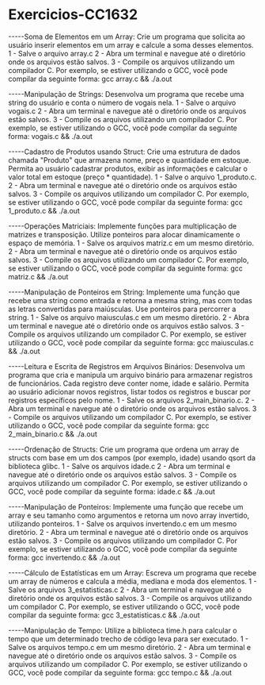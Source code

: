 # Exercicios-CC1632
-----Soma de Elementos em um Array: Crie um programa que solicita ao usuário inserir elementos em um array e calcule a soma desses elementos.
    1 - Salve o arquivo array.c
    2 - Abra um terminal e navegue até o diretório onde os arquivos estão salvos.
    3 - Compile os arquivos utilizando um compilador C. Por exemplo, se estiver utilizando o GCC, você pode compilar da seguinte forma: gcc array.c && ./a.out


-----Manipulação de Strings: Desenvolva um programa que recebe uma string do usuário e conta o número de vogais nela.
    1 - Salve o arquivo vogais.c
    2 - Abra um terminal e navegue até o diretório onde os arquivos estão salvos.
    3 - Compile os arquivos utilizando um compilador C. Por exemplo, se estiver utilizando o GCC, você pode compilar da seguinte forma: vogais.c && ./a.out


-----Cadastro de Produtos usando Struct: Crie uma estrutura de dados chamada "Produto" que armazena nome, preço e quantidade em estoque. Permita ao usuário cadastrar produtos, exibir as informações e calcular o valor total em estoque (preço * quantidade).
    1 - Salve o arquivo 1_produto.c.
    2 - Abra um terminal e navegue até o diretório onde os arquivos estão salvos.
    3 - Compile os arquivos utilizando um compilador C. Por exemplo, se estiver utilizando o GCC, você pode compilar da seguinte forma: gcc 1_produto.c && ./a.out


-----Operações Matriciais: Implemente funções para multiplicação de matrizes e transposição. Utilize ponteiros para alocar dinamicamente o espaço de memória.
    1 - Salve os arquivos matriz.c em um mesmo diretório.
    2 - Abra um terminal e navegue até o diretório onde os arquivos estão salvos.
    3 - Compile os arquivos utilizando um compilador C. Por exemplo, se estiver utilizando o GCC, você pode compilar da seguinte forma: gcc matriz.c && ./a.out

-----Manipulação de Ponteiros em String: Implemente uma função que recebe uma string como entrada e retorna a mesma string, mas com todas as letras convertidas para maiúsculas. Use ponteiros para percorrer a string.
    1 - Salve os arquivo maiusculas.c em um mesmo diretório.
    2 - Abra um terminal e navegue até o diretório onde os arquivos estão salvos.
    3 - Compile os arquivos utilizando um compilador C. Por exemplo, se estiver utilizando o GCC, você pode compilar da seguinte forma: gcc maiusculas.c && ./a.out

-----Leitura e Escrita de Registros em Arquivos Binários: Desenvolva um programa que cria e manipula um arquivo binário para armazenar registros de funcionários. Cada registro deve conter nome, idade e salário. Permita ao usuário adicionar novos registros, listar todos os registros e buscar por registros específicos pelo nome.
    1 - Salve os arquivos 2_main_binario.c.
    2 - Abra um terminal e navegue até o diretório onde os arquivos estão salvos.
    3 - Compile os arquivos utilizando um compilador C. Por exemplo, se estiver utilizando o GCC, você pode compilar da seguinte forma: gcc 2_main_binario.c && ./a.out

-----Ordenação de Structs: Crie um programa que ordena um array de structs com base em um dos campos (por exemplo, idade) usando qsort da biblioteca glibc.
    1 - Salve os arquivos idade.c
    2 - Abra um terminal e navegue até o diretório onde os arquivos estão salvos.
    3 - Compile os arquivos utilizando um compilador C. Por exemplo, se estiver utilizando o GCC, você pode compilar da seguinte forma: idade.c && ./a.out

-----Manipulação de Ponteiros: Implemente uma função que recebe um array e seu tamanho como argumentos e retorna um novo array invertido, utilizando ponteiros.
    1 - Salve os arquivos invertendo.c em um mesmo diretório.
    2 - Abra um terminal e navegue até o diretório onde os arquivos estão salvos.
    3 - Compile os arquivos utilizando um compilador C. Por exemplo, se estiver utilizando o GCC, você pode compilar da seguinte forma: gcc invertendo.c && ./a.out

-----Cálculo de Estatísticas em um Array: Escreva um programa que recebe um array de números e calcula a média, mediana e moda dos elementos.
    1 - Salve os arquivos 3_estatisticas.c
    2 - Abra um terminal e navegue até o diretório onde os arquivos estão salvos.
    3 - Compile os arquivos utilizando um compilador C. Por exemplo, se estiver utilizando o GCC, você pode compilar da seguinte forma: gcc 3_estatisticas.c && ./a.out

-----Manipulação de Tempo: Utilize a biblioteca time.h para calcular o tempo que um determinado trecho de código leva para ser executado.
    1 - Salve os arquivos tempo.c em um mesmo diretório.
    2 - Abra um terminal e navegue até o diretório onde os arquivos estão salvos.
    3 - Compile os arquivos utilizando um compilador C. Por exemplo, se estiver utilizando o GCC, você pode compilar da seguinte forma: gcc tempo.c && ./a.out

